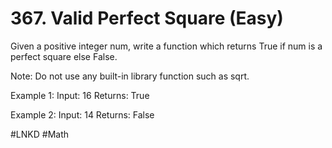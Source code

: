 # 367. Valid Perfect Square (Easy)

Given a positive integer num, write a function which returns True if num is a perfect square else False.

Note: Do not use any built-in library function such as sqrt.

Example 1:
Input: 16
Returns: True

Example 2:
Input: 14
Returns: False

#LNKD
#Math
